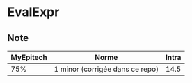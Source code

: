 # EvalExpr

## Note

| MyEpitech | Norme | Intra
|--|--|--|
| 75% | 1 minor (corrigée dans ce repo) | 14.5
